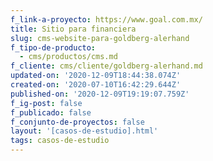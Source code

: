 ```yaml
---
f_link-a-proyecto: https://www.goal.com.mx/
title: Sitio para financiera
slug: cms-website-para-goldberg-alerhand
f_tipo-de-producto:
  - cms/productos/cms.md
f_cliente: cms/cliente/goldberg-alerhand.md
updated-on: '2020-12-09T18:44:38.074Z'
created-on: '2020-07-10T16:42:29.644Z'
published-on: '2020-12-09T19:19:07.759Z'
f_ig-post: false
f_publicado: false
f_conjunto-de-proyectos: false
layout: '[casos-de-estudio].html'
tags: casos-de-estudio
---
```



